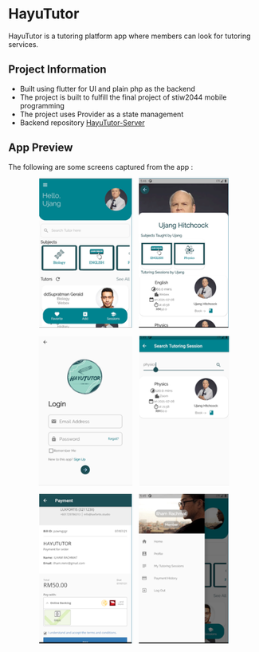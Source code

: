# HayuTutor

HayuTutor is a tutoring platform app where members can look for tutoring services.

## Project Information

- Built using flutter for UI and plain php as the backend
- The project is built to fulfill the final project of stiw2044 mobile programming
- The project uses Provider as a state management
- Backend repository [HayuTutor-Server](https://github.com/ilham-mmr/HayuTutor-Server)

## App Preview
The following are some screens captured from the app :
<p align="center">
  <img src="./preview/home_screen.png" height="300px" alt="home screen" style="margin-right: 10px;"> 
  <img src="./preview/detailscreen.png" height="300px" alt="detail screen">
</p>

<p align="center">
  <img src="./preview/login.png" height="300px" alt="login screen" style="margin-right: 10px;"> 
  <img src="./preview/search.png" height="300px" alt="search screen">
</p>

<p align="center">
  <img src="./preview/dummy_payment.png" height="300px" alt="payment screen" style="margin-right: 10px;"> 
  <img src="./preview/appdrawer.png" height="300px" alt="app drawer">
</p>


